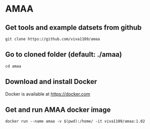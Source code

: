# AMAA
## Get tools and example datsets from github
    git clone https://github.com/viva1109/amaa
## Go to cloned folder (default: ./amaa)
    cd amaa
## Download and install Docker
Docker is available at https://docker.com
## Get and run AMAA docker image
    docker run --name amaa -v $(pwd):/home/ -it viva1109/amaa:1.02

